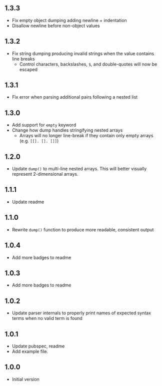 ## 1.3.3

- Fix empty object dumping adding newline + indentation
- Disallow newline before non-object values

## 1.3.2

- Fix string dumping producing invalid strings when the value contains line breaks
  - Control characters, backslashes, `$`, and double-quotes will now be escaped

## 1.3.1

- Fix error when parsing additional pairs following a nested list

## 1.3.0

- Add support for `empty` keyword
- Change how dump handles stringifying nested arrays
  - Arrays will no longer line-break if they contain only empty arrays (e.g. `[[]. []. []]`)

## 1.2.0

- Update `dump()` to multi-line nested arrays. This will better visually represent 2-dimensional arrays.

## 1.1.1

- Update readme

## 1.1.0

- Rewrite `dump()` function to produce more readable, consistent output

## 1.0.4

- Add more badges to readme

## 1.0.3

- Add more badges to readme

## 1.0.2

- Update parser internals to properly print names of expected syntax terms when
  no valid term is found

## 1.0.1

- Update pubspec, readme
- Add example file.

## 1.0.0

- Initial version
